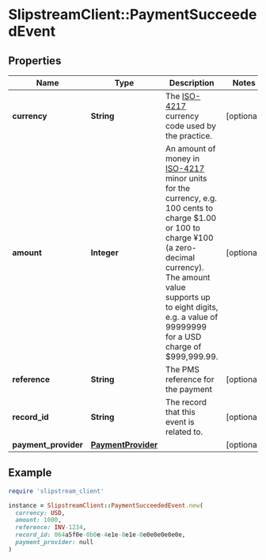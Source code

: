 # SlipstreamClient::PaymentSucceededEvent

## Properties

| Name | Type | Description | Notes |
| ---- | ---- | ----------- | ----- |
| **currency** | **String** | The [ISO-4217](https://en.wikipedia.org/wiki/ISO_4217#List_of_ISO_4217_currency_codes) currency code used by the practice. | [optional] |
| **amount** | **Integer** | An amount of money in [ISO-4217](https://en.wikipedia.org/wiki/ISO_4217#Minor_unit_fractions) minor units for the currency, e.g. 100 cents to charge $1.00 or 100 to charge ¥100 (a zero-decimal currency). The amount value supports up to eight digits, e.g. a value of 99999999 for a USD charge of $999,999.99. | [optional] |
| **reference** | **String** | The PMS reference for the payment | [optional] |
| **record_id** | **String** | The record that this event is related to. | [optional] |
| **payment_provider** | [**PaymentProvider**](PaymentProvider.md) |  | [optional] |

## Example

```ruby
require 'slipstream_client'

instance = SlipstreamClient::PaymentSucceededEvent.new(
  currency: USD,
  amount: 1000,
  reference: INV-1234,
  record_id: 064a5f0e-0b0e-4e1e-8e1e-0e0e0e0e0e0e,
  payment_provider: null
)
```

